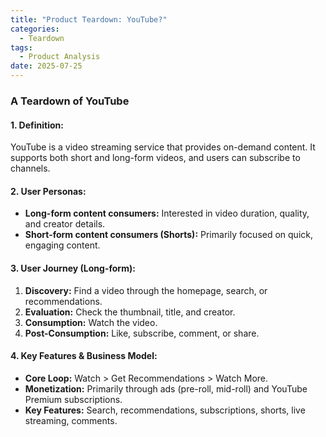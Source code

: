 ```yaml
---
title: "Product Teardown: YouTube?"
categories:
  - Teardown
tags:
  - Product Analysis
date: 2025-07-25
---
```


### A Teardown of YouTube

#### 1. Definition:
YouTube is a video streaming service that provides on-demand content. It supports both short and long-form videos, and users can subscribe to channels.

#### 2. User Personas:
- **Long-form content consumers:** Interested in video duration, quality, and creator details.
- **Short-form content consumers (Shorts):** Primarily focused on quick, engaging content.

#### 3. User Journey (Long-form):
1.  **Discovery:** Find a video through the homepage, search, or recommendations.
2.  **Evaluation:** Check the thumbnail, title, and creator.
3.  **Consumption:** Watch the video.
4.  **Post-Consumption:** Like, subscribe, comment, or share.

#### 4. Key Features & Business Model:
- **Core Loop:** Watch > Get Recommendations > Watch More.
- **Monetization:** Primarily through ads (pre-roll, mid-roll) and YouTube Premium subscriptions.
- **Key Features:** Search, recommendations, subscriptions, shorts, live streaming, comments.
